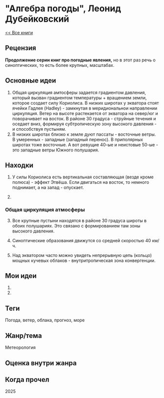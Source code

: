 # "Алгебра погоды", Леонид Дубейковский

[\<\< Все книги](../README.md)

## Рецензия

**Продолжение серии книг про погодные явления,** но в этот раз речь о синоптических, то есть более крупных, масштабах.

## Основные идеи

1.  Общая циркуляция амтосферы задается градиентом давления, который вызван градиентом температуры + вращением земли, которое создает силу Кориолиса. В низких широтах у экватора стоят ячейки Гадлея (Hadley) - замкнутая в меридиональнои направлении циркуляция. Ветер на высоте растекается от экватора на север/юг и поворачивает на восток. В районе 30 градуса - струйные течения и оседает вниз, формируя субтропическую зону высокого давления - и способствуя пустыням.
2.  В низких широтах близко к земле дуют пассаты - восточные ветры. В умеренных - западные (западный перенос). В приполярных широтах тоже восточные. А вот ревущие 40-ые и неистовые 50-ые - это западные ветры Южного полушария.

## Находки

1.  У силы Кориолиса есть вертикальная составляющая (везде кроме полюса) - эффект Этвёша. Если двигаться на восток, то немного поднимает, а на запад - опускает.

2.  

### Общая циркуляция атмосферы

3.  Все крупные пустыни находятся в районе 30 градуса широты в обоих полушариях. Это связано с формированием там зоны высокого давления.

4.  Синоптические образования движутся со средней скоростью 40 км/ч.

5.  Над экватором часто можно увидеть непрерывную цепь (кольцо) мощных кучевых облаков - внутритропическая зона конвергенции.

## Мои идеи

1.  

2.  

## Теги

Погода, ветер, облака, прогноз, море

## Жанр/тема

Метеорология

## Оценка внутри жанра

## Когда прочел

2025
